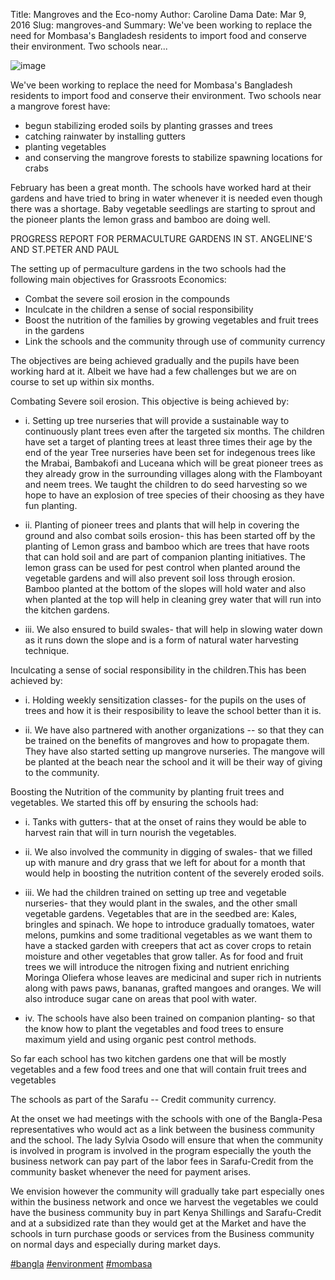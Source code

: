 Title: Mangroves and the Eco-nomy
Author: Caroline Dama
Date: Mar 9, 2016
Slug: mangroves-and
Summary: We've been working to replace the need for Mombasa's Bangladesh
residents to import food and conserve their environment. Two schools
near...

![image](images/blog/mangroves-and1.webp)

We've been working to replace the need for Mombasa's Bangladesh
residents to import food and conserve their environment. Two schools
near a mangrove forest have:

- begun stabilizing eroded soils by planting grasses and trees
- catching rainwater by installing gutters
- planting vegetables
- and conserving the mangrove forests to stabilize spawning locations
  for crabs

February has been a great month. The schools have worked hard at their
gardens and have tried to bring in water whenever it is needed even
though there was a shortage. Baby vegetable seedlings are starting to
sprout and the pioneer plants the lemon grass and bamboo are doing well.

PROGRESS REPORT FOR PERMACULTURE GARDENS IN ST. ANGELINE'S AND ST.PETER
AND PAUL

The setting up of permaculture gardens in the two schools had the
following main objectives for Grassroots Economics:

- Combat the severe soil erosion in the compounds
- Inculcate in the children a sense of social responsibility
- Boost the nutrition of the families by growing vegetables and fruit
  trees in the gardens
- Link the schools and the community through use of community currency

The objectives are being achieved gradually and the pupils have been
working hard at it. Albeit we have had a few challenges but we are on
course to set up within six months.

Combating Severe soil erosion. This objective is being achieved by:

- i. Setting up tree nurseries that will provide a sustainable way to
  continuously plant trees even after the targeted six months. The
  children have set a target of planting trees at least three
  times their age by the end of the year Tree nurseries have been
  set for indegenous trees like the Mrabai, Bambakofi and Luceana
  which will be great pioneer trees as they already grow in the
  surrounding villages along with the Flamboyant and neem trees.
  We taught the children to do seed harvesting so we hope to have
  an explosion of tree species of their choosing as they have fun
  planting.

- ii. Planting of pioneer trees and plants that will help in covering
  the ground and also combat soils erosion- this has been started
  off by the planting of Lemon grass and bamboo which are trees
  that have roots that can hold soil and are part of companion
  planting initiatives. The lemon grass can be used for pest
  control when planted around the vegetable gardens and will also
  prevent soil loss through erosion. Bamboo planted at the bottom
  of the slopes will hold water and also when planted at the top
  will help in cleaning grey water that will run into the kitchen
  gardens.

- iii. We also ensured to build swales- that will help in slowing
  water down as it runs down the slope and is a form of natural
  water harvesting technique.

Inculcating a sense of social responsibility in the children.This has
been achieved by:

- i. Holding weekly sensitization classes- for the pupils on the uses
  of trees and how it is their resposibility to leave the school
  better than it is.

- ii. We have also partnered with another organizations -- so that
  they can be trained on the benefits of mangroves and how to
  propagate them. They have also started setting up mangrove
  nurseries. The mangove will be planted at the beach near the
  school and it will be their way of giving to the community.

Boosting the Nutrition of the community by planting fruit trees and
vegetables. We started this off by ensuring the schools had:

- i. Tanks with gutters- that at the onset of rains they would be
  able to harvest rain that will in turn nourish the vegetables.

- ii. We also involved the community in digging of swales- that we
  filled up with manure and dry grass that we left for about for a
  month that would help in boosting the nutrition content of the
  severely eroded soils.

- iii. We had the children trained on setting up tree and vegetable
  nurseries- that they would plant in the swales, and the other
  small vegetable gardens. Vegetables that are in the seedbed are:
  Kales, bringles and spinach. We hope to introduce gradually
  tomatoes, water melons, pumkins and some traditional vegetables
  as we want them to have a stacked garden with creepers that act
  as cover crops to retain moisture and other vegetables that grow
  taller. As for food and fruit trees we will introduce the
  nitrogen fixing and nutrient enriching Moringa Oliefera whose
  leaves are medicinal and super rich in nutrients along with paws
  paws, bananas, grafted mangoes and oranges. We will also
  introduce sugar cane on areas that pool with water.

- iv. The schools have also been trained on companion planting- so
  that the know how to plant the vegetables and food trees to
  ensure maximum yield and using organic pest control methods.

So far each school has two kitchen gardens one that will be mostly
vegetables and a few food trees and one that will contain fruit trees
and vegetables

The schools as part of the Sarafu -- Credit community currency.

At the onset we had meetings with the schools with one of the
Bangla-Pesa representatives who would act as a link between the business
community and the school. The lady Sylvia Osodo will ensure that when
the community is involved in program is involved in the program
especially the youth the business network can pay part of the labor fees
in Sarafu-Credit from the community basket whenever the need for payment
arises.

We envision however the community will gradually take part especially
ones within the business network and once we harvest the vegetables we
could have the business community buy in part Kenya Shillings and
Sarafu-Credit and at a subsidized rate than they would get at the Market
and have the schools in turn purchase goods or services from the
Business community on normal days and especially during market days.

[#bangla](https://www.grassrootseconomics.org/blog/hashtags/bangla)
[#environment](https://www.grassrootseconomics.org/blog/hashtags/environment)
[#mombasa](https://www.grassrootseconomics.org/blog/hashtags/mombasa)
